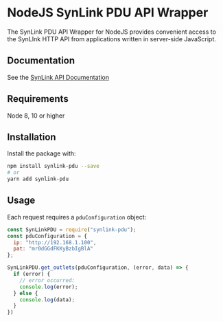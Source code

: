 # NodeJS SynLink PDU API Wrapper

The SynLink PDU API Wrapper for NodeJS provides convenient access to the SynLInk HTTP API from applications written in server-side JavaScript.

## Documentation

See the [SynLink API Documentation](https://synaccess.com/support/webapi) 

## Requirements

Node 8, 10 or higher

## Installation
Install the package with: 

```sh
npm install synlink-pdu --save
# or
yarn add synlink-pdu
```

## Usage

Each request requires a `pduConfiguration` object:


```js
const SynLinkPDU = require("synlink-pdu");
const pduConfiguration = {
  ip: "http://192.168.1.100",
  pat: "mr0dGGdFKKyBzbIgBlA"
};

SynLinkPDU.get_outlets(pduConfiguration, (error, data) => {
  if (error) {
    // error occurred:
    console.log(error);
  } else {
    console.log(data);
  }
})

```